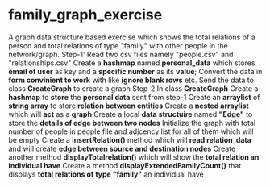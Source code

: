 # family_graph_exercise
A graph data structure based exercise which shows the total relations of a person and total relations of type "family" with other people in the network/graph.
Step-1:
  Read two csv files namely "people.csv" and "relationships.csv"
  Create a **hashmap** named **personal_data** which stores **email of user** as key and a **specific number** as its **value**;
  Convert the data in **form convinient to work** with like **ignore blank rows** etc.
  Send the data to class **CreateGraph** to create a graph
Step-2
  In class **CreateGraph**
    Create a **hashmap** to **store** the **personal data** sent from step-1
    Create an **arraylist** of **string array** to store **relation between entities**
    Create a **nested arraylist** which will **act** as a **graph**
    Create a local **data structuire** named **"Edge"** to store the **details of edge between two nodes**
    Initialize the graph with total number of people in people file and adjcency list for all of them which will be empty
    Create a **insertRelation()** method which will **read relation_data** and will create **edge between source and destination nodes**
    Create another method **displayTotalrelation()** which will show the **total relation an individual have**
    Create a method **displayExtendedFamilyCount()** that displays **total relations of type "family"** an individual have
